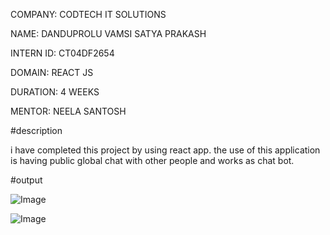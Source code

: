 COMPANY: CODTECH IT SOLUTIONS

NAME: DANDUPROLU VAMSI SATYA PRAKASH

INTERN ID: CT04DF2654

DOMAIN: REACT JS

DURATION: 4 WEEKS

MENTOR: NEELA SANTOSH

#description 

i have completed this project by using react app. the use of this application is having public global chat with other people and works as chat bot.

#output

![Image](https://github.com/user-attachments/assets/82e1af23-c86d-46e7-8c3a-b1bb336d49ae)

![Image](https://github.com/user-attachments/assets/b44dc304-91d1-4346-baa2-2e4f78c14552)


